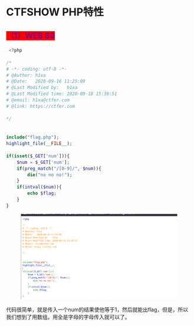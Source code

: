 # CTFSHOW PHP特性

## <mark style="color:purple;background-color:red;">（1）WEB 89</mark>

```php
 <?php

/*
# -*- coding: utf-8 -*-
# @Author: h1xa
# @Date:   2020-09-16 11:25:09
# @Last Modified by:   h1xa
# @Last Modified time: 2020-09-18 15:38:51
# @email: h1xa@ctfer.com
# @link: https://ctfer.com

*/


include("flag.php");
highlight_file(__FILE__);

if(isset($_GET['num'])){
    $num = $_GET['num'];
    if(preg_match("/[0-9]/", $num)){
        die("no no no!");
    }
    if(intval($num)){
        echo $flag;
    }
} 
```

<figure><img src="../.gitbook/assets/image (5).png" alt=""><figcaption></figcaption></figure>

代码很简单，就是传入一个num的结果使他等于1，然后就能出flag，但是，所以我们想到了用数组。用全是字母的字母传入就可以了。
